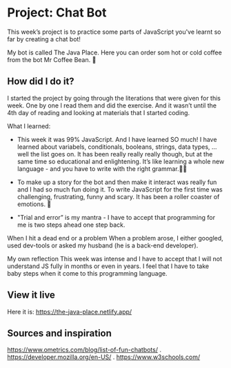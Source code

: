 # Project: Chat Bot 

This week’s project is to practice some parts of JavaScript you've learnt so far by creating a chat bot!

My bot is called The Java Place. Here you can order som hot or cold coffee from the bot Mr Coffee Bean. 🤖

## How did I do it?
I started the project by going through the literations that were given for this week. One by one I read them and did the exercise. And it wasn’t until the 4th day of reading and looking at materials that I started coding.

What I learned:
* This week it was 99% JavaScript. And I have learned SO much!  I have learned about variabels, conditionals, booleans, strings, data types, … well the list goes on. It has been really really really though, but at the same time so educational and enlightening. It’s like learning a whole new language - and you have to write with the right grammar.👩‍💻

* To make up a story for the bot and then make it interact was really fun and I had so much fun doing it. To write JavaScript for the first time was challenging, frustrating, funny and scary. It has been a roller coaster of emotions. 🎉

* "Trial and error” is my mantra - I have to accept that programming for me is two steps ahead one step back. 

When I hit a dead end or a problem
When a problem arose, I either googled, used dev-tools or asked my husband (he is a back-end developer). 

My own reflection
This week was intense and I have to accept that I will not understand JS fully in months or even in years. I feel that I have to take baby steps when it come to this programming language. 


## View it live
Here it is: https://the-java-place.netlify.app/

## Sources and inspiration
https://www.ometrics.com/blog/list-of-fun-chatbots/  .  https://developer.mozilla.org/en-US/  .  https://www.w3schools.com/

